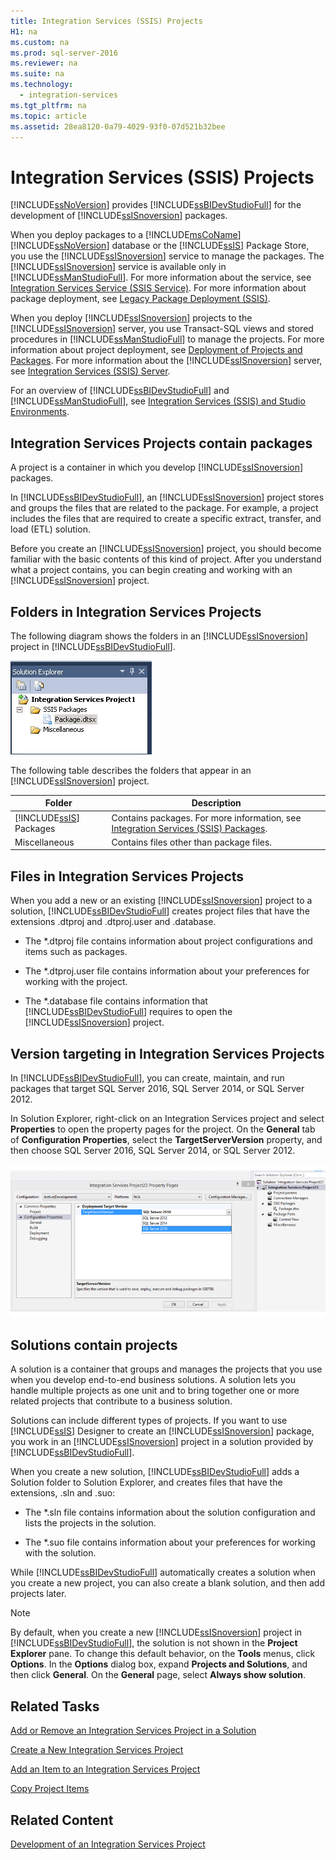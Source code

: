 ```yaml
---
title: Integration Services (SSIS) Projects
H1: na
ms.custom: na
ms.prod: sql-server-2016
ms.reviewer: na
ms.suite: na
ms.technology: 
  - integration-services
ms.tgt_pltfrm: na
ms.topic: article
ms.assetid: 28ea8120-0a79-4029-93f0-07d521b32bee
---
```

# Integration Services (SSIS) Projects
  [!INCLUDE[ssNoVersion](../../Token/Other/ssNoVersion_md.md)] provides [!INCLUDE[ssBIDevStudioFull](../../Token/Other/ssBIDevStudioFull_md.md)] for the development of [!INCLUDE[ssISnoversion](../../Token/Other/ssISnoversion_md.md)] packages.  
  
 When you deploy packages to a [!INCLUDE[msCoName](../../Token/Other/msCoName_md.md)] [!INCLUDE[ssNoVersion](../../Token/Other/ssNoVersion_md.md)] database or the [!INCLUDE[ssIS](../../Token/Other/ssIS_md.md)] Package Store, you use the [!INCLUDE[ssISnoversion](../../Token/Other/ssISnoversion_md.md)] service to manage the packages. The [!INCLUDE[ssISnoversion](../../Token/Other/ssISnoversion_md.md)] service is available only in [!INCLUDE[ssManStudioFull](../../Token/Other/ssManStudioFull_md.md)]. For more information about the service, see [Integration Services Service &#40;SSIS Service&#41;](../../Topics/TopicNameNotContainA/Integration-Services-Service--SSIS-Service-.md). For more information about package deployment, see [Legacy Package Deployment &#40;SSIS&#41;](../../Topics/TopicNameNotContainA/Legacy-Package-Deployment--SSIS-.md).  
  
 When you deploy [!INCLUDE[ssISnoversion](../../Token/Other/ssISnoversion_md.md)] projects to the [!INCLUDE[ssISnoversion](../../Token/Other/ssISnoversion_md.md)] server, you use Transact\-SQL views and stored procedures in [!INCLUDE[ssManStudioFull](../../Token/Other/ssManStudioFull_md.md)] to manage the projects. For more information about project deployment, see [Deployment of Projects and Packages](../../Topics/TopicNameNotContainA/Deployment-of-Projects-and-Packages.md). For more information about the [!INCLUDE[ssISnoversion](../../Token/Other/ssISnoversion_md.md)] server, see [Integration Services &#40;SSIS&#41; Server](../../Topics/TopicNameNotContainA/Integration-Services--SSIS--Server.md).  
  
 For an overview of [!INCLUDE[ssBIDevStudioFull](../../Token/Other/ssBIDevStudioFull_md.md)] and [!INCLUDE[ssManStudioFull](../../Token/Other/ssManStudioFull_md.md)], see [Integration Services &#40;SSIS&#41; and Studio Environments](../../Topics/TopicNameNotContainA/Integration-Services--SSIS--and-Studio-Environments.md).  
  
## Integration Services Projects contain packages  
 A project is a container in which you develop [!INCLUDE[ssISnoversion](../../Token/Other/ssISnoversion_md.md)] packages.  
  
 In [!INCLUDE[ssBIDevStudioFull](../../Token/Other/ssBIDevStudioFull_md.md)], an [!INCLUDE[ssISnoversion](../../Token/Other/ssISnoversion_md.md)] project stores and groups the files that are related to the package. For example, a project includes the files that are required to create a specific extract, transfer, and load \(ETL\) solution.  
  
 Before you create an [!INCLUDE[ssISnoversion](../../Token/Other/ssISnoversion_md.md)] project, you should become familiar with the basic contents of this kind of project. After you understand what a project contains, you can begin creating and working with an [!INCLUDE[ssISnoversion](../../Token/Other/ssISnoversion_md.md)] project.  
  
## Folders in Integration Services Projects  
 The following diagram shows the folders in an [!INCLUDE[ssISnoversion](../../Token/Other/ssISnoversion_md.md)] project in [!INCLUDE[ssBIDevStudioFull](../../Token/Other/ssBIDevStudioFull_md.md)].  
  
 ![Folders in an Integration Services project](../../Images/Image/ImageNotContaina/SolutionExplorer.gif "SolutionExplorer")  
  
 The following table describes the folders that appear in an [!INCLUDE[ssISnoversion](../../Token/Other/ssISnoversion_md.md)] project.  
  
|Folder|Description|  
|------------|-----------------|  
|[!INCLUDE[ssIS](../../Token/Other/ssIS_md.md)] Packages|Contains packages. For more information, see [Integration Services &#40;SSIS&#41; Packages](../../Topics/TopicNameNotContainA/Integration-Services--SSIS--Packages.md).|  
|Miscellaneous|Contains files other than package files.|  
  
## Files in Integration Services Projects  
 When you add a new or an existing [!INCLUDE[ssISnoversion](../../Token/Other/ssISnoversion_md.md)] project to a solution, [!INCLUDE[ssBIDevStudioFull](../../Token/Other/ssBIDevStudioFull_md.md)] creates project files that have the extensions .dtproj and .dtproj.user and .database.  
  
-   The \*.dtproj file contains information about project configurations and items such as packages.  
  
-   The \*.dtproj.user file contains information about your preferences for working with the project.  
  
-   The \*.database file contains information that [!INCLUDE[ssBIDevStudioFull](../../Token/Other/ssBIDevStudioFull_md.md)] requires to open the [!INCLUDE[ssISnoversion](../../Token/Other/ssISnoversion_md.md)] project.  
  
## Version targeting in Integration Services Projects  
 In [!INCLUDE[ssBIDevStudioFull](../../Token/Other/ssBIDevStudioFull_md.md)], you can create, maintain, and run packages that target SQL Server 2016, SQL Server 2014, or SQL Server 2012.  
  
 In Solution Explorer, right\-click on an Integration Services project and select **Properties** to open the property pages for the project. On the **General** tab of **Configuration Properties**, select the **TargetServerVersion** property,  and then choose SQL Server 2016, SQL Server 2014, or SQL Server 2012.  
  
 ![TargetServerVersion property in project properties dialog box](../../Images/Image/ImageNotContaina/TargetServerVersion2.png "TargetServerVersion2")  
  
## Solutions contain projects  
 A solution is a container that groups and manages the projects that you use when you develop end\-to\-end business solutions. A solution lets you handle multiple projects as one unit and to bring together one or more related projects that contribute to a business solution.  
  
 Solutions can include different types of projects. If you want to use [!INCLUDE[ssIS](../../Token/Other/ssIS_md.md)] Designer to create an [!INCLUDE[ssISnoversion](../../Token/Other/ssISnoversion_md.md)] package, you work in an [!INCLUDE[ssISnoversion](../../Token/Other/ssISnoversion_md.md)] project in a solution provided by [!INCLUDE[ssBIDevStudioFull](../../Token/Other/ssBIDevStudioFull_md.md)].  
  
 When you create a new solution, [!INCLUDE[ssBIDevStudioFull](../../Token/Other/ssBIDevStudioFull_md.md)] adds a Solution folder to Solution Explorer, and creates files that have the extensions, .sln and .suo:  
  
-   The \*.sln file contains information about the solution configuration and lists the projects in the solution.  
  
-   The \*.suo file contains information about your preferences for working with the solution.  
  
 While [!INCLUDE[ssBIDevStudioFull](../../Token/Other/ssBIDevStudioFull_md.md)] automatically creates a solution when you create a new project, you can also create a blank solution, and then add projects later.  
  
> [!NOTE]  
>  By default, when you create a new [!INCLUDE[ssISnoversion](../../Token/Other/ssISnoversion_md.md)] project in [!INCLUDE[ssBIDevStudioFull](../../Token/Other/ssBIDevStudioFull_md.md)], the solution is not shown in the **Project Explorer** pane. To change this default behavior, on the **Tools** menus, click **Options**. In the **Options** dialog box, expand **Projects and Solutions**, and then click **General**. On the **General** page, select **Always show solution**.  
  
## Related Tasks  
 [Add or Remove an Integration Services Project in a Solution](../../Topics/TopicNameContainA/Add-or-Remove-an-Integration-Services-Project-in-a-Solution.md)  
  
 [Create a New Integration Services Project](../../Topics/TopicNameContainA/Create-a-New-Integration-Services-Project.md)  
  
 [Add an Item to an Integration Services Project](../../Topics/TopicNameNotContainA/Add-an-Item-to-an-Integration-Services-Project.md)  
  
 [Copy Project Items](../../Topics/TopicNameNotContainA/Copy-Project-Items.md)  
  
## Related Content  
 [Development of an Integration Services Project](../../Topics/TopicNameNotContainA/Development-of-an-Integration-Services-Project.md)  
  
  
